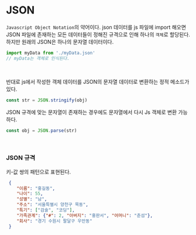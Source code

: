 # JSON

`Javascript Object Notation`의 약어이다. json 데이터를 js 파일에 import 해오면 JSON 파일에 존재하는 모든 데이터들이 정해진 규격으로 인해 하나의 `객체`로 할당된다. 하지만 원래의 JSON은 하나의 문자열 데이터이다.

```Javascript
import myData from './myData.json'
// myData는 객체로 인식된다.
```
<br>

반대로 js에서 작성한 객체 데이터를 JSON의 문자열 데이터로 변환하는 정적 메소드가 있다.

```Javascript
const str = JSON.stringify(obj)
```

JSON 규격에 맞는 문자열이 존재하는 경우에도 문자열에서 다시 Js 객체로 변환 가능하다.

```javascript
const obj = JSON.parse(str)
```

<br>

### JSON 규격

키-값 쌍의 패턴으로 표현된다.
```json
 {
    "이름": "홍길동",
    "나이": 55,
    "성별": "남",
    "주소": "서울특별시 양천구 목동",
    "특기": ["검술", "코딩"],
    "가족관계": {"#": 2, "아버지": "홍판서", "어머니": "춘섬"},
    "회사": "경기 수원시 팔달구 우만동"
 }
```